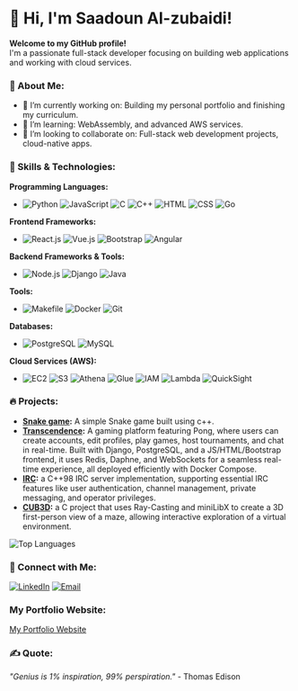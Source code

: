 # 👋 Hi, I'm **Saadoun Al-zubaidi**!  
**Welcome to my GitHub profile!**  
I'm a passionate full-stack developer focusing on building web applications and working with cloud services.

### 🌟 About Me:
- 🔭 I’m currently working on: Building my personal portfolio and finishing my curriculum.  
- 🌱 I’m learning: WebAssembly, and advanced AWS services.  
- 👯 I’m looking to collaborate on: Full-stack web development projects, cloud-native apps.


### 🚀 Skills & Technologies:

**Programming Languages:**
- ![Python](https://img.shields.io/badge/-Python-3776AB?style=flat-square&logo=python&logoColor=white) ![JavaScript](https://img.shields.io/badge/-JavaScript-F7DF1E?style=flat-square&logo=javascript&logoColor=black) ![C](https://img.shields.io/badge/-C-A8B9CC?style=flat-square&logo=c&logoColor=black) ![C++](https://img.shields.io/badge/-C++-00599C?style=flat-square&logo=c%2B%2B&logoColor=white) ![HTML](https://img.shields.io/badge/-HTML-E34F26?style=flat-square&logo=html5&logoColor=white) ![CSS](https://img.shields.io/badge/-CSS-1572B6?style=flat-square&logo=css3&logoColor=white) ![Go](https://img.shields.io/badge/-Go-00ADD8?style=flat-square&logo=go&logoColor=white)

**Frontend Frameworks:**
- ![React.js](https://img.shields.io/badge/-React-61DAFB?style=flat-square&logo=react&logoColor=black) ![Vue.js](https://img.shields.io/badge/-Vue.js-4FC08D?style=flat-square&logo=vue.js&logoColor=white) ![Bootstrap](https://img.shields.io/badge/-Bootstrap-7952B3?style=flat-square&logo=bootstrap&logoColor=white) ![Angular](https://img.shields.io/badge/-Angular-DD0031?style=flat-square&logo=angular&logoColor=white) 

**Backend Frameworks & Tools:**
- ![Node.js](https://img.shields.io/badge/-Node.js-339933?style=flat-square&logo=node.js&logoColor=white) ![Django](https://img.shields.io/badge/-Django-092E20?style=flat-square&logo=django&logoColor=white) ![Java](https://img.shields.io/badge/-Java-007396?style=flat-square&logo=java&logoColor=white)

**Tools:**
- ![Makefile](https://img.shields.io/badge/-Makefile-075DDC?style=flat-square&logo=gnu&logoColor=white) ![Docker](https://img.shields.io/badge/-Docker-2496ED?style=flat-square&logo=docker&logoColor=white) ![Git](https://img.shields.io/badge/-Git-F05032?style=flat-square&logo=git&logoColor=white)

**Databases:**
- ![PostgreSQL](https://img.shields.io/badge/-PostgreSQL-4169E1?style=flat-square&logo=postgresql&logoColor=white) ![MySQL](https://img.shields.io/badge/-MySQL-4479A1?style=flat-square&logo=mysql&logoColor=white)

**Cloud Services (AWS):**
- ![EC2](https://img.shields.io/badge/-EC2-FF9900?style=flat-square&logo=amazon-ec2&logoColor=white) ![S3](https://img.shields.io/badge/-S3-569A31?style=flat-square&logo=amazon-s3&logoColor=white) ![Athena](https://img.shields.io/badge/-Athena-232F3E?style=flat-square&logo=amazon-aws&logoColor=white) ![Glue](https://img.shields.io/badge/-Glue-232F3E?style=flat-square&logo=amazon-aws&logoColor=white) ![IAM](https://img.shields.io/badge/-IAM-FF9900?style=flat-square&logo=amazon-aws&logoColor=white) ![Lambda](https://img.shields.io/badge/-Lambda-FF9900?style=flat-square&logo=aws-lambda&logoColor=white) ![QuickSight](https://img.shields.io/badge/-QuickSight-232F3E?style=flat-square&logo=amazon-aws&logoColor=white)

### 🔥 Projects:
- **[Snake game](https://github.com/zorgonth/Snake_game):** A simple Snake game built using c++.
- **[Transcendence](https://github.com/Melsso/Transcendence):** A gaming platform featuring Pong, where users can create accounts, edit profiles, play games, host tournaments, and chat in real-time. Built with Django, PostgreSQL, and a JS/HTML/Bootstrap frontend, it uses Redis, Daphne, and WebSockets for a seamless real-time experience, all deployed efficiently with Docker Compose.
- **[IRC](https://github.com/zorgonth/IRC):** a C++98 IRC server implementation, supporting essential IRC features like user authentication, channel management, private messaging, and operator privileges.
- **[CUB3D](https://github.com/adhaka-afk/Cub3D):** a C project that uses Ray-Casting and miniLibX to create a 3D first-person view of a maze, allowing interactive exploration of a virtual environment.

![Top Languages](https://github-readme-stats.vercel.app/api/top-langs/?username=zorgonth&layout=compact&theme=radical)

### 🤝 Connect with Me:
[![LinkedIn](https://img.shields.io/badge/LinkedIn-blue?style=flat&logo=linkedin)](https://linkedin.com/in/saadoun-al-zubaidi)
[![Email](https://img.shields.io/badge/Email-red?style=flat&logo=gmail)](mailto:alzubaidisadooon@gmail.com)

### My Portfolio Website:
[My Portfolio Website](https://saadoun-al-zubaidi.netlify.app/)

### ✍️ Quote:
_"Genius is 1% inspiration, 99% perspiration."_ - Thomas Edison

